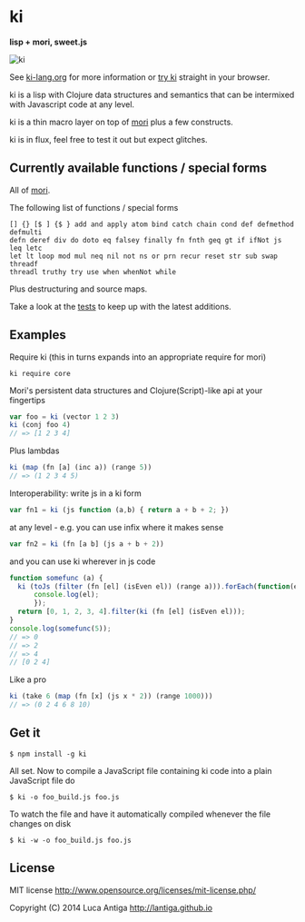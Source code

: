 
# ki

**lisp + mori, sweet.js**

![ki](http://ki-lang.org/images/ki-color.svg)

See [ki-lang.org](http://ki-lang.org) for more information or [try ki](http://ki-lang.org/editor/editor.html) straight in your browser.

ki is a lisp with Clojure data structures and semantics that can be intermixed with Javascript code at any level.

ki is a thin macro layer on top of [mori](https://github.com/swannodette/mori) plus a few constructs.

ki is in flux, feel free to test it out but expect glitches.


## Currently available functions / special forms

All of [mori](https://github.com/swannodette/mori).

The following list of functions / special forms
```
[] {} [$ ] {$ } add and apply atom bind catch chain cond def defmethod defmulti 
defn deref div do doto eq falsey finally fn fnth geq gt if ifNot js leq letc 
let lt loop mod mul neq nil not ns or prn recur reset str sub swap threadf 
threadl truthy try use when whenNot while 
```

Plus destructuring and source maps.

Take a look at the [tests](https://github.com/lantiga/ki/blob/master/test/core.js) to keep up with the latest additions.

## Examples

Require ki (this in turns expands into an appropriate require for mori)
```
ki require core
```

Mori's persistent data structures and Clojure(Script)-like api at your fingertips
```js
var foo = ki (vector 1 2 3)
ki (conj foo 4)
// => [1 2 3 4]
```

Plus lambdas
```js
ki (map (fn [a] (inc a)) (range 5))
// => (1 2 3 4 5)
```

Interoperability: write js in a ki form
```js
var fn1 = ki (js function (a,b) { return a + b + 2; })
```
at any level - e.g. you can use infix where it makes sense
```js
var fn2 = ki (fn [a b] (js a + b + 2))
```

and you can use ki wherever in js code
```js
function somefunc (a) {
  ki (toJs (filter (fn [el] (isEven el)) (range a))).forEach(function(el) {
      console.log(el);
      });
  return [0, 1, 2, 3, 4].filter(ki (fn [el] (isEven el)));
}
console.log(somefunc(5));
// => 0 
// => 2 
// => 4 
// [0 2 4]
```

Like a pro
```js
ki (take 6 (map (fn [x] (js x * 2)) (range 1000)))
// => (0 2 4 6 8 10)
```


## Get it

    $ npm install -g ki

All set. Now to compile a JavaScript file containing ki code into a plain JavaScript file do

    $ ki -o foo_build.js foo.js

To watch the file and have it automatically compiled whenever the file changes on disk

    $ ki -w -o foo_build.js foo.js


## License

MIT license http://www.opensource.org/licenses/mit-license.php/

Copyright (C) 2014 Luca Antiga http://lantiga.github.io


